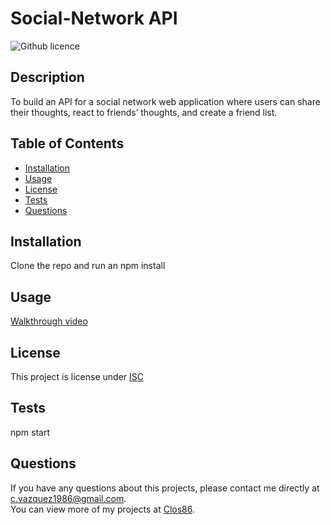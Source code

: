 # Social-Network API
  ![Github licence](http://img.shields.io/badge/license-ISC-blue.svg)  
  ## Description 
  To build an API for a social network web application where users can share their thoughts, react to friends’ thoughts, and create a friend list.
  ## Table of Contents
  * [Installation](#installation)
  * [Usage](#usage)
  * [License](#license)  
  * [Tests](#tests)
  * [Questions](#questions)
  
  ## Installation 
  Clone the repo and run an npm install
  ## Usage 
  [Walkthrough video](https://drive.google.com/file/d/1aS2kHvIbUV6ThRtGD5JXeUR2DtvYR176/view)
  
  ## License 
  This project is license under [ISC](https://choosealicense.com/licenses/ISC/)
  ## Tests
  npm start
  ## Questions
  If you have any questions about this projects, please contact me directly at [c.vazquez1986@gmail.com](mailto:c.vazquez1986@gmail.com).  
  You can view more of my projects at [Clos86](https://github.com/Clos86).
